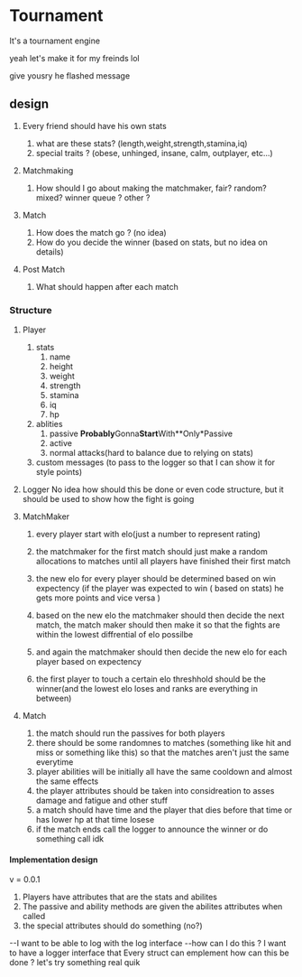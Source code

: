 # Tournament
It's a tournament engine

yeah let's make it for my freinds lol

give yousry he flashed message

## design

1. Every friend should have his own stats
    1. what are these stats? (length,weight,strength,stamina,iq)
    2. special traits ? (obese, unhinged, insane, calm, outplayer, etc...)

2. Matchmaking
    1. How should I go about making the matchmaker,
    fair? random? mixed? winner queue ? other ?

3. Match
    1. How does the match go ? (no idea)
    2. How do you decide the winner (based on stats, but no idea on details)

4. Post Match
    1. What should happen after each match

### Structure

1. Player
    1. stats
        1. name
        2. height
        3. weight
        4. strength
        5. stamina
        6. iq
        7. hp
    2. ablities
        1. passive
        **Probably**Gonna**Start**With**Only*Passive
        2. active
        3. normal attacks(hard to balance due to relying on stats)
    3. custom messages (to pass to the logger so that I can show it for style points)

2. Logger
    No idea how should this be done or even code structure,
    but it should be used to show how the fight is going

3. MatchMaker
    1. every player start with elo(just a number to represent rating)
    2. the matchmaker for the first match should just make a random
    allocations to matches until all players have finished their first match
    3. the new elo for every player should be determined based on
    win expectency (if the player was expected to win
    ( based on stats) he gets more points and vice versa )
    4. based on the new elo the matchmaker should then decide the next match,
        the match maker should then make it so that the fights are
    within the lowest diffrential of elo possilbe
    5. and again the matchmaker should then decide
    the new elo for each player based on expectency

    6. the first player to touch a certain elo threshhold should be
    the winner(and the lowest elo loses and ranks are everything in between)

4. Match
    1. the match should run the passives for both players
    2. there should be some randomnes to matches
    (something like hit and miss or something like this)
    so that the matches aren't just the same everytime
    3. player abilities will be initially all have
    the same cooldown and almost the same effects
    4. the player attributes should be taken
    into considreation to asses damage and fatigue and other stuff
    5. a match should have time and the player that
    dies before that time or has lower hp at that time losese
    6. if the match ends call the logger to
    announce the winner or do something call idk

#### Implementation design

v = 0.0.1

1. Players have attributes that are the stats and abilites
2. The passive and ability methods are given the abilites attributes when called
3. the special attributes should do something (no?)

--I want to be able to log with the log interface
--how can I do this ?
I want to have a logger interface that Every struct can emplement
how can this be done ?
let's try something real quik
